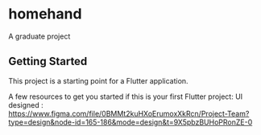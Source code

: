 # homehand

A graduate project

## Getting Started

This project is a starting point for a Flutter application.

A few resources to get you started if this is your first Flutter project:
UI designed :
https://www.figma.com/file/0BMMt2kuHXoErumoxXkRcn/Project-Team?type=design&node-id=165-186&mode=design&t=9X5pbzBUHoPRonZE-0


